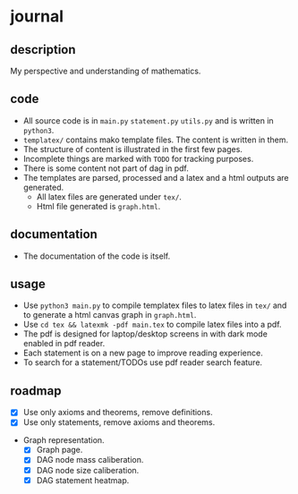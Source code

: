 # journal

## description
My perspective and understanding of mathematics.

## code
- All source code is in `main.py` `statement.py` `utils.py` and is written in `python3`.
- `templatex/` contains mako template files. The content is written in them.
- The structure of content is illustrated in the first few pages.
- Incomplete things are marked with `TODO` for tracking purposes.
- There is some content not part of dag in pdf.
- The templates are parsed, processed and a latex and a html outputs are generated.
    - All latex files are generated under `tex/`.
    - Html file generated is `graph.html`.

## documentation
- The documentation of the code is itself.

## usage
- Use `python3 main.py` to compile templatex files to latex files in `tex/` and to generate a html canvas graph in `graph.html`.
- Use `cd tex && latexmk -pdf main.tex` to compile latex files into a pdf.
- The pdf is designed for laptop/desktop screens in with dark mode enabled in pdf reader.
- Each statement is on a new page to improve reading experience.
- To search for a statement/TODOs use pdf reader search feature.

## roadmap
- [x] Use only axioms and theorems, remove definitions.
- [x] Use only statements, remove axioms and theorems.
- Graph representation.
    - [x] Graph page.
    - [x] DAG node mass caliberation.
    - [x] DAG node size caliberation.
    - [x] DAG statement heatmap.
